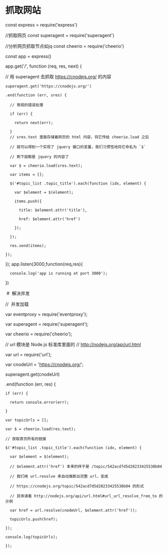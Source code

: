 # 抓取网站
const express = require('express')

//抓取网页
const superagent  = require('superagent')

//分析网页抓取节点如jq
const cheerio = require('cheerio')

const app = express()

app.get('/', function (req, res, next) {

  // 用 superagent 去抓取 https://cnodejs.org/ 的内容
  
    superagent.get('https://cnodejs.org/')
  
    .end(function (err, sres) {
    
      // 常规的错误处理
      
      if (err) {
      
        return next(err);
	
      }
      // sres.text 里面存储着网页的 html 内容，将它传给 cheerio.load 之后
      
      // 就可以得到一个实现了 jquery 接口的变量，我们习惯性地将它命名为 `$`
      
      // 剩下就都是 jquery 的内容了
      
      var $ = cheerio.load(sres.text);
      
      var items = [];
      
      $('#topic_list .topic_title').each(function (idx, element) {
      
        var $element = $(element);
	
        items.push({
	
          title: $element.attr('title'),
	  
          href: $element.attr('href')
	  
        });
	
      });

      res.send(items);
      
    });
   });
   app.listen(3000,function(req,res){

	  console.log('app is running at port 3000');
	 
   })
   
  #  解决并发
  
  //  并发加载
  
  var eventproxy = require('eventproxy');
 
  var superagent = require('superagent');
 
  var cheerio = require('cheerio');
 
  // url 模块是 Node.js 标准库里面的
  // http://nodejs.org/api/url.html

  var url = require('url');

  var cnodeUrl = 'https://cnodejs.org/';

  superagent.get(cnodeUrl)
  
  .end(function (err, res) {
  
    if (err) {
    
      return console.error(err);
      
    }
    
    var topicUrls = [];
    
    var $ = cheerio.load(res.text);
    
    // 获取首页所有的链接
    
    $('#topic_list .topic_title').each(function (idx, element) {
    
      var $element = $(element);
      
      // $element.attr('href') 本来的样子是 /topic/542acd7d5d28233425538b04
      
      // 我们用 url.resolve 来自动推断出完整 url，变成
      
      // https://cnodejs.org/topic/542acd7d5d28233425538b04 的形式
      
      // 具体请看 http://nodejs.org/api/url.html#url_url_resolve_from_to 的示例
      
      var href = url.resolve(cnodeUrl, $element.attr('href'));
      
      topicUrls.push(href);
      
    });

    console.log(topicUrls);
    
    });
